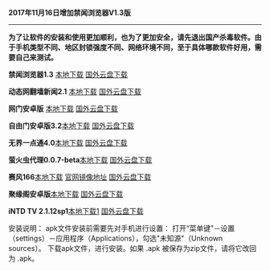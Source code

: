 **2017年11月16日增加禁闻浏览器V1.3版**

***

**为了让软件的安装和使用更加顺利，也为了更加安全，请先退出国产杀毒软件。由于手机类型不同、地区封锁强度不同、网络环境不同，至于具体哪款软件好用，需要自己来测试。**

**禁闻浏览器1.3** [本地下载](https://raw.githubusercontent.com/bannedbook/fanqiang/master/apk/JWBrowser.apk) [国外云盘下载](https://nofile.io/f/pj2YnM0xuxg/JWBrowser.apk)

**动态网翻墙新闻2.1** [本地下载](https://storage.googleapis.com/jwnews/dweb.apk)  [国外云盘下载](https://nofile.io/f/20ws3oqkSqX/dweb.apk)

**网门安卓版** [本地下载](https://raw.githubusercontent.com/opipe/Up/master/Tools/oGate.apk) [国外云盘下载](https://nofile.io/f/Puu4t3o57Wb/oGate.apk)

**自由门安卓版3.2**[本地下载](https://git.io/fgma )  [国外云盘下载](https://nofile.io/f/Vu6CEkQ6DOa/fgma.apk)

**无界一点通4.0**[本地下载](https://git.io/v6836) [国外云盘下载](https://nofile.io/f/U9wOt0waQ9z/um.apk)

**萤火虫代理0.0.7-beta**[本地下载](https://github.com/yinghuocho/download/blob/master/firefly.apk?raw=true) [国外云盘下载](https://nofile.io/f/BQG5WBSW8MC/firefly.apk)

**赛风166**[本地下载](https://s3.amazonaws.com/psiphon/web/mjr4-p23r-puwl/PsiphonAndroid.apk) [官网镜像地址](https://s3.amazonaws.com/psiphon/web/mjr4-p23r-puwl/zh/download.html) [国外云盘下载](https://nofile.io/f/uHMKa56Ffpr/PsiphonAndroid.apk)

**聚缘阁安卓版**[本地下载](https://github.com/hao369/a/raw/master/jygV2.2.2017082401.apk) [国外云盘下载](https://nofile.io/f/ukUqExmKvA7/jygV2.2.2017082401.apk)

**iNTD TV 2.1.12sp1**[本地下载1](https://github.com/bannedbook/fanqiang/raw/master/apk/iNTD_TV.apk) [国外云盘下载](https://nofile.io/f/KyN0S4nH4py/iNTD_TV.apk)


安装说明：
apk文件安装前需要先对手机进行设置： 打开“菜单键”－设置（settings）－应用程序（Applications），勾选"未知源"（Unknown sources）。
下载apk文件，进行安装。如果 .apk 被保存为zip文件，请将它改回为 .apk。
